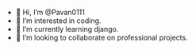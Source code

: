 - 👋 Hi, I’m @Pavan0111
- 👀 I’m interested in coding.
- 🌱 I’m currently learning django.
- 💞️ I’m looking to collaborate on professional projects.

<!---
Pavan0111/Pavan0111 is a ✨ special ✨ repository because its `README.md` (this file) appears on your GitHub profile.
You can click the Preview link to take a look at your changes.
--->
